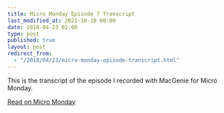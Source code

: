 ```yaml
---
title: Micro Monday Episode 7 Transcript
last_modified_at: 2021-10-10 00:00
date: 2018-04-23 02:00
type: post
published: true
layout: post
redirect_from:
  - "/2018/04/23/micro-monday-episode-transcript.html"
---
```

This is the transcript of the episode I recorded with MacGenie for Micro Monday.  

<!--more-->

<a href="&#039;https://monday.micro.blog/2018/04/29/042401.html&#039;">Read on Micro Monday</a>  
